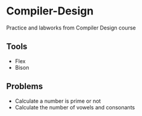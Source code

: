 # Compiler-Design
Practice and labworks from Compiler Design course

## Tools
- Flex
- Bison
## Problems
- Calculate a number is prime or not
- Calculate the number of vowels and consonants
